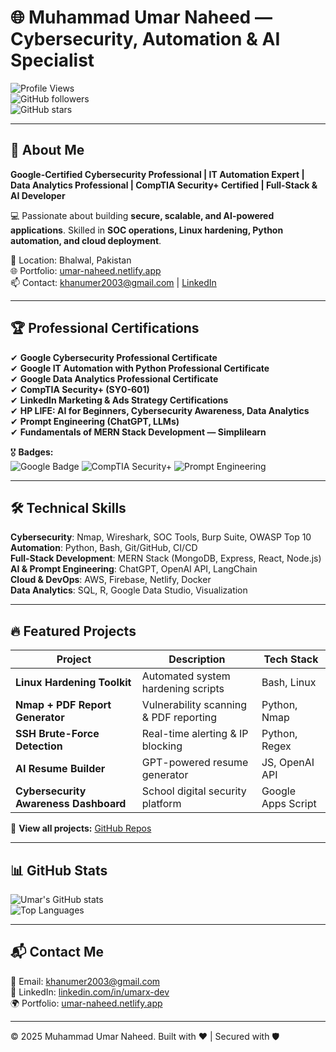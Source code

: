 # 🌐 Muhammad Umar Naheed — Cybersecurity, Automation & AI Specialist  

![Profile Views](https://komarev.com/ghpvc/?username=umark-dev&color=blue)  
![GitHub followers](https://img.shields.io/github/followers/umark-dev?style=social)  
![GitHub stars](https://img.shields.io/github/stars/umark-dev?style=social)  

---

## 🚀 About Me  
**Google-Certified Cybersecurity Professional | IT Automation Expert | Data Analytics Professional | CompTIA Security+ Certified | Full-Stack & AI Developer**  

💻 Passionate about building **secure, scalable, and AI-powered applications**. Skilled in **SOC operations, Linux hardening, Python automation, and cloud deployment**.  

📍 Location: Bhalwal, Pakistan  
🌐 Portfolio: [umar-naheed.netlify.app](https://umar-naheed.netlify.app)  
📫 Contact: [khanumer2003@gmail.com](mailto:khanumer2003@gmail.com) | [LinkedIn](https://linkedin.com/in/umarx-dev)  

---

## 🏆 Professional Certifications  

✔ **Google Cybersecurity Professional Certificate**  
✔ **Google IT Automation with Python Professional Certificate**  
✔ **Google Data Analytics Professional Certificate**  
✔ **CompTIA Security+ (SY0-601)**  
✔ **LinkedIn Marketing & Ads Strategy Certifications**  
✔ **HP LIFE: AI for Beginners, Cybersecurity Awareness, Data Analytics**  
✔ **Prompt Engineering (ChatGPT, LLMs)**  
✔ **Fundamentals of MERN Stack Development — Simplilearn**  

🎖 **Badges:**  
![Google Badge](https://img.shields.io/badge/Google-Certified-blue) ![CompTIA Security+](https://img.shields.io/badge/CompTIA-Security%2B-red) ![Prompt Engineering](https://img.shields.io/badge/Prompt-Engineer-orange)  

---

## 🛠 Technical Skills  

**Cybersecurity**: Nmap, Wireshark, SOC Tools, Burp Suite, OWASP Top 10  
**Automation**: Python, Bash, Git/GitHub, CI/CD  
**Full-Stack Development**: MERN Stack (MongoDB, Express, React, Node.js)  
**AI & Prompt Engineering**: ChatGPT, OpenAI API, LangChain  
**Cloud & DevOps**: AWS, Firebase, Netlify, Docker  
**Data Analytics**: SQL, R, Google Data Studio, Visualization  

---

## 🔥 Featured Projects  

| Project | Description | Tech Stack |
| ------- | ----------- | ---------- |
| **Linux Hardening Toolkit** | Automated system hardening scripts | Bash, Linux |
| **Nmap + PDF Report Generator** | Vulnerability scanning & PDF reporting | Python, Nmap |
| **SSH Brute-Force Detection** | Real-time alerting & IP blocking | Python, Regex |
| **AI Resume Builder** | GPT-powered resume generator | JS, OpenAI API |
| **Cybersecurity Awareness Dashboard** | School digital security platform | Google Apps Script |

📌 **View all projects:** [GitHub Repos](https://github.com/umark-dev)  

---

## 📊 GitHub Stats  
![Umar's GitHub stats](https://github-readme-stats.vercel.app/api?username=umark-dev&show_icons=true&theme=tokyonight)  
![Top Languages](https://github-readme-stats.vercel.app/api/top-langs/?username=umark-dev&layout=compact&theme=tokyonight)  

---

## 📬 Contact Me  
📧 Email: [khanumer2003@gmail.com](mailto:khanumer2003@gmail.com)  
🔗 LinkedIn: [linkedin.com/in/umarx-dev](https://linkedin.com/in/umarx-dev)  
🌍 Portfolio: [umar-naheed.netlify.app](https://umar-naheed.netlify.app)  

---

© 2025 Muhammad Umar Naheed. Built with ❤️ | Secured with 🛡️  
